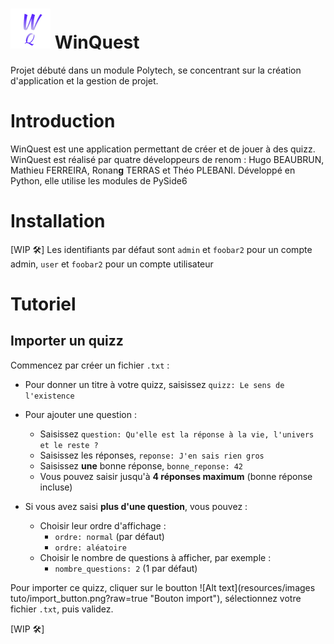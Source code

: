 # ![Alt text](resources/images/favicon_32x32.png?raw=true "Title") WinQuest
Projet débuté dans un module Polytech, se concentrant sur la création d'application et la gestion de projet. 

# Introduction
WinQuest est une application permettant de créer et de jouer à des quizz.
WinQuest est réalisé par quatre développeurs de renom : Hugo BEAUBRUN, Mathieu FERREIRA, Ronan**g** TERRAS et Théo PLEBANI.
Développé en Python, elle utilise les modules de PySide6

# Installation
[WIP 🛠️]
Les identifiants par défaut sont `admin` et `foobar2` pour un compte admin, `user` et `foobar2` pour un compte utilisateur 

# Tutoriel
## Importer un quizz
Commencez par créer un fichier `.txt` : 
- Pour donner un titre à votre quizz, saisissez `quizz: Le sens de l'existence`

- Pour ajouter une question : 
  - Saisissez `question: Qu'elle est la réponse à la vie, l'univers et le reste ?`
  - Saisissez les réponses, `reponse: J'en sais rien gros`
  - Saisissez **une** bonne réponse, `bonne_reponse: 42`
  - Vous pouvez saisir jusqu'à **4 réponses maximum** (bonne réponse incluse)
  
- Si vous avez saisi **plus d'une question**, vous pouvez :
  - Choisir leur ordre d'affichage : 
    - `ordre: normal` (par défaut)
    - `ordre: aléatoire`
  - Choisir le nombre de questions à afficher, par exemple : 
    - `nombre_questions: 2` (1 par défaut)

Pour importer ce quizz, cliquer sur le boutton ![Alt text](resources/images tuto/import_button.png?raw=true "Bouton import"), 
sélectionnez votre fichier `.txt`, puis validez.

[WIP 🛠️]